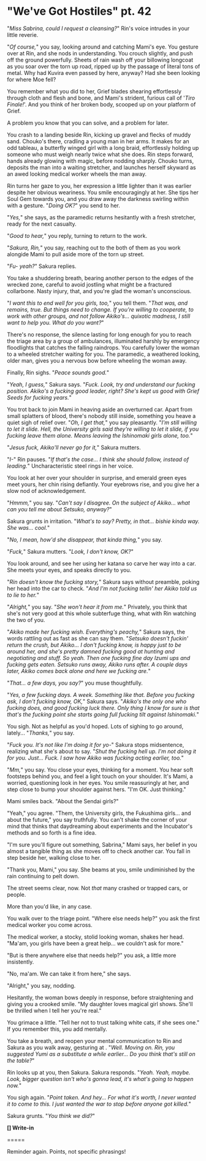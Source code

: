 # "We've Got Hostiles" pt. 42

"*Miss Sabrina, could I request a cleansing?*" Rin's voice intrudes in your little reverie.

"*Of course,*" you say, looking around and catching Mami's eye. You gesture over at Rin, and she nods in understanding. You crouch slightly, and push off the ground powerfully. Sheets of rain wash off your billowing longcoat as you soar over the torn up road, ripped up by the passage of literal tons of metal. Why had Kuvira even passed by here, anyway? Had she been looking for where Moe fell?

You remember what you did to her, Grief blades shearing effortlessly through cloth and flesh and bone, and Mami's strident, furious call of '*Tiro Finale!*'. And you think of her broken body, scooped up on your platform of Grief.

A problem you know that you can solve, and a problem for later.

You crash to a landing beside Rin, kicking up gravel and flecks of muddy sand. Chouko's there, cradling a young man in her arms. It makes for an odd tableau, a butterfly winged girl with a long braid, effortlessly holding up someone who must weigh nearly twice what she does. Rin steps forward, hands already glowing with magic, before nodding sharply. Chouko turns, deposits the man into a waiting stretcher, and launches herself skyward as an awed looking medical worker wheels the man away.

Rin turns her gaze to you, her expression a little lighter than it was earlier despite her obvious weariness. You smile encouragingly at her. She tips her Soul Gem towards you, and you draw away the darkness swirling within with a gesture. "*Doing OK?*" you send to her.

"*Yes,*" she says, as the paramedic returns hesitantly with a fresh stretcher, ready for the next casualty.

"*Good to hear,*" you reply, turning to return to the work.

"*Sakura, Rin,*" you say, reaching out to the both of them as you work alongide Mami to pull aside more of the torn up street.

"*Fu- yeah?*" Sakura replies.

You take a shuddering breath, bearing another person to the edges of the wrecked zone, careful to avoid jostling what might be a fractured collarbone. Nasty injury, that, and you're glad the woman's unconscious.

"*I want this to end well for you girls, too,*" you tell them. "*That was, and remains, true. But things need to change. If you're willing to cooperate, to *work* with other groups, and not follow Akiko's... quixotic madness, I still want to help you. What do *you* want?*"

There's no response, the silence lasting for long enough for you to reach the triage area by a group of ambulances, illuminated harshly by emergency floodlights that catches the falling raindrops. You carefully lower the woman to a wheeled stretcher waiting for you. The paramedic, a weathered looking, older man, gives you a nervous bow before wheeling the woman away.

Finally, Rin sighs. "*Peace sounds good.*"

"*Yeah, I guess,*" Sakura says. "*Fuck. Look, try and understand our fucking position. Akiko's a fucking good leader, right? She's kept us good with Grief Seeds for fucking years.*"

You trot back to join Mami in heaving aside an overturned car. Apart from small splatters of blood, there's nobody still inside, something you heave a quiet sigh of relief over. "*Oh, I get that,*" you say pleasantly. "*I'm still willing to let it slide. Hell, the University girls said they're willing to let it slide, *if you fucking leave them alone.* Means leaving the Ishinomaki girls alone, too.*"

"*Jesus fuck, Akiko'll never go for it,*" Sakura mutters.

"*I-*" Rin pauses. "*If that's the case... I think she should *follow*, instead of leading.*" Uncharacteristic steel rings in her voice.

You look at her over your shoulder in surprise, and emerald green eyes meet yours, her chin rising defiantly. Your eyebrows rise, and you give her a slow nod of acknowledgement.

"*Hmmm,*" you say. "*Can't say I disagree. On the subject of Akiko... what can you tell me about Setsuko, anyway?*"

Sakura grunts in irritation. "*What's to say? Pretty, in that... bishie kinda way. She was... cool.*"

"*No, I mean, how'd she disappear, that kinda thing,*" you say.

"*Fuck,*" Sakura mutters. "*Look, I don't know, OK?*"

You look around, and see her using her katana so carve her way into a car. She meets your eyes, and speaks directly to you.

"*Rin doesn't know the fucking story,*" Sakura says without preamble, poking her head into the car to check. "*And I'm not fucking tellin' her Akiko told us to lie to her.*"

"*Alright,*" you say. "*She won't hear it from me.*" Privately, you think that she's not very good at this whole subterfuge thing, what with Rin watching the two of you.

"*Akiko made her fucking wish. Everything's peachy,*" Sakura says, the words rattling out as fast as she can say them. "*Setsuko doesn't fuckin' return the crush, but Akiko... I don't fucking know, is happy just to be around her, and she's pretty damned fucking good at hunting and negotiating and stuff. So yeah. Then one fucking fine day Izumi ups and fucking gets eaten. Setsuko runs away, Akiko runs after. A couple days later, Akiko comes back alone and here we fucking are.*"

"*That... a few days, you say?*" you muse thoughtfully.

"*Yes, a few fucking days. A week. Something like that. Before you fucking ask, I don't fucking know, OK,*" Sakura says. "*Akiko's the only one who fucking does, and good fucking luck there. Only thing *I* know for sure is that that's the fucking point she starts going full fucking tilt against Ishinomaki.*"

You sigh. Not as helpful as you'd hoped. Lots of sighing to go around, lately... "*Thanks,*" you say.

"*Fuck you. It's not like I'm doing it for yo-*" Sakura stops midsentence, realizing what she's about to say. "*Shut the fucking hell up. I'm *not* doing it for you. Just... Fuck. I saw how Akiko was fucking acting earlier, too.*"

"*Mm,*" you say. You close your eyes, thinking for a moment. You hear soft footsteps behind you, and feel a light touch on your shoulder. It's Mami, a worried, questioning look in her eyes. You smile reassuringly at her, and step close to bump your shoulder against hers. "I'm OK. Just thinking."

Mami smiles back. "About the Sendai girls?"

"Yeah," you agree. "Them, the University girls, the Fukushima girls... and about the future," you say truthfully. You can't shake the corner of your mind that thinks that daydreaming about experiments and the Incubator's methods and so forth is a fine idea.

"I'm sure you'll figure out something, Sabrina," Mami says, her belief in you almost a tangible thing as she moves off to check another car. You fall in step beside her, walking close to her.

"Thank you, Mami," you say. She beams at you, smile undiminished by the rain continuing to pelt down.

The street seems clear, now. Not *that* many crashed or trapped cars, or people.

More than you'd like, in any case.

You walk over to the triage point. "Where else needs help?" you ask the first medical worker you come across.

The medical worker, a stocky, stolid looking woman, shakes her head. "Ma'am, you girls have been a great help... we couldn't ask for more."

"But is there anywhere else that needs help?" you ask, a little more insistently.

"No, ma'am. We can take it from here," she says.

"Alright," you say, nodding.

Hesitantly, the woman bows deeply in response, before straightening and giving you a crooked smile. "My daughter loves magical girl shows. She'll be thrilled when I tell her you're real."

You grimace a little. "Tell her not to trust talking white cats, if she sees one." If you remember this, you add mentally.

You take a breath, and reopen your mental communication to Rin and Sakura as you walk away, gesturing at . "*Well. Moving on. Rin, you suggested Yumi as a substitute a while earlier... Do you think that's still on the table?*"

Rin looks up at you, then Sakura. Sakura responds. "*Yeah. Yeah, maybe. Look, bigger question isn't who's gonna lead, it's what's going to happen now.*"

You sigh again. "*Point taken. And hey... For what it's worth, I never wanted it to come to this. I just wanted the war to stop before anyone got killed.*"

Sakura grunts. "*You think we did?*"

**\[] Write-in**

\=====​

Reminder again. Points, not specific phrasings!
